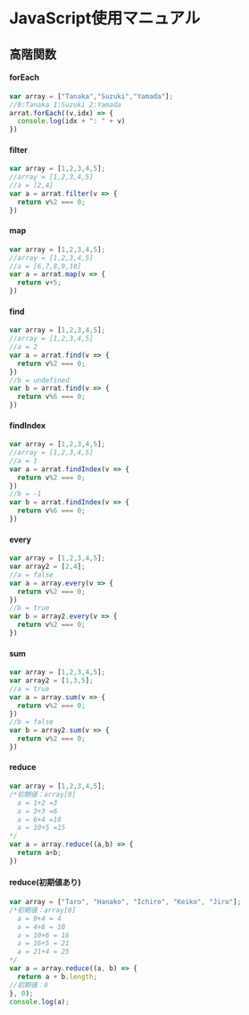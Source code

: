 # JavaScript使用マニュアル
## 高階関数
#### forEach
```javascript
var array = ["Tanaka","Suzuki","Yamada"];
//0:Tanaka 1:Suzuki 2:Yamada
arrat.forEach((v,idx) => {
  console.log(idx + ": " + v)
})
```
#### filter
```javascript
var array = [1,2,3,4,5];
//array = [1,2,3,4,5]
//a = [2,4]
var a = arrat.filter(v => {
  return v%2 === 0;
})
```
#### map
```javascript
var array = [1,2,3,4,5];
//array = [1,2,3,4,5]
//a = [6,7,8,9,10]
var a = arrat.map(v => {
  return v+5;
})
```
#### find
```javascript
var array = [1,2,3,4,5];
//array = [1,2,3,4,5]
//a = 2
var a = arrat.find(v => {
  return v%2 === 0;
})
//b = undefined
var b = arrat.find(v => {
  return v%6 === 0;
})
```
#### findIndex
```javascript
var array = [1,2,3,4,5];
//array = [1,2,3,4,5]
//a = 1
var a = arrat.findIndex(v => {
  return v%2 === 0;
})
//b = -1
var b = arrat.findIndex(v => {
  return v%6 === 0;
})
```
#### every
```javascript
var array = [1,2,3,4,5];
var array2 = [2,4];
//a = false 
var a = array.every(v => {
  return v%2 === 0;
})
//b = true 
var b = array2.every(v => {
  return v%2 === 0;
})
```
#### sum
```javascript
var array = [1,2,3,4,5];
var array2 = [1,3,5];
//a = true 
var a = array.sum(v => {
  return v%2 === 0;
})
//b = false
var b = array2.sum(v => {
  return v%2 === 0;
})
```
#### reduce
```javascript
var array = [1,2,3,4,5];
/*初期値：array[0]
  a = 1+2 =3
  a = 3+3 =6
  a = 6+4 =10
  a = 10+5 =15
*/ 
var a = array.reduce((a,b) => {
  return a+b;
})
```
#### reduce(初期値あり)
```javascript
var array = ["Taro", "Hanako", "Ichiro", "Keiko", "Jiro"];
/*初期値：array[0]
  a = 0+4 = 4
  a = 4+6 = 10
  a = 10+6 = 16
  a = 16+5 = 21
  a = 21+4 = 25
*/
var a = array.reduce((a, b) => {
  return a + b.length;
//初期値：0  
}, 0);
console.log(a); 
```
